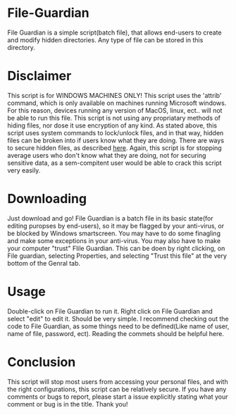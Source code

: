 # File-Guardian
File Guardian is a simple script(batch file), that allows end-users to create and modify hidden directories. 
Any type of file can be stored in this directory.
# Disclaimer
This script is for WINDOWS MACHINES ONLY! This script uses the 'attrib' command, which is only available on machines running Microsoft windows. For this reason, devices running any version of MacOS, linux, ect.. will not be able to run this file.
This script is not using any propriatary methods of hiding files, nor dose it use encryption of any kind. As stated above, this script uses system commands to lock/unlock files, and in that way, hidden files can be broken into if users know what they are doing. There are ways to secure hidden files, as described [here](https://github.com/Owen-Cochell/File-Guardian/wiki/Securing-File-Guardian). Again, this script is for stopping average users who don't know what they are doing, not for securing sensitive data, as a sem-compitent user would be able to crack this script very easily.
# Downloading
Just download and go! File Guardian is a batch file in its basic state(for editing puropses by end-users), so it may be flagged by your anti-virus, or be blocked by Windows smartscreen. You may have to do some finagling and make some exceptions in your anti-virus. You may also have to make your computer "trust" Flile Guardian. This can be doen by right clicking, on File guardian, selecting Properties, and selecting "Trust this file" at the very bottom of the Genral tab.
# Usage 
Double-click on File Guardian to run it. Right click on File Guardian and select "edit" to edit it. Should be very simple.
I recommend checking out the code to File Guardian, as some things need to be defined(Like name of user, name of file, password, ect). Reading the commets should be helpful here.
# Conclusion
This script will stop most users from accessing your personal files, and with the right configurations, this script can be relatively secure. If you have any comments or bugs to report, please start a issue explicitly stating what your comment or bug is in the title. Thank you!
